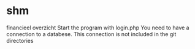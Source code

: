 # shm
financieel overzicht
Start the program with login.php
You need to have a connection to a databese. This connection is not included in the git directories
